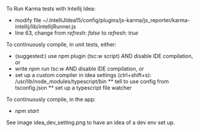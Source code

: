 To Run Karma tests with Intellij Idea:
* modify file ~/.IntelliJIdea15/config/plugins/js-karma/js\_reporter/karma-intellij/lib/intellijRunner.js 
* line 63, change from *refresh: false* to *refresh: true*

To continuously compile, in unit tests, either:
* (suggested:) use npm plugin (tsc:w script) AND disable IDE compilation, or
* write *npm run tsc:w* AND disable IDE compilation, or
* set up a custom compiler in idea settings (ctrl+shift+s): /usr/lib/node\_modules/typescript/bin 
** tell to use config from tsconfig.json
** set up a typescript file watcher

To continuously compile, in the app:
* *npm start*

See image idea_dev_setting.png to have an idea of a dev env set up.


 


